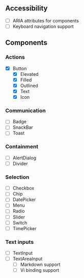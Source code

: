 ## Accessibility

+ [ ] ARIA attributes for components
+ [ ] Keyboard navigation support

## Components

### Actions

+ [x] Button
    + [x] Elevated
    + [x] Filled
    + [x] Outlined
    + [x] Text
    + [x] Icon

### Communication

+ [ ] Badge
+ [ ] SnackBar
+ [ ] Toast

### Containment

+ [ ] AlertDialog
+ [ ] Divider

### Selection

+ [ ] Checkbox
+ [ ] Chip
+ [ ] DatePicker
+ [ ] Menu
+ [ ] Radio
+ [ ] Slider
+ [ ] Switch
+ [ ] TimePicker

### Text inputs

+ [ ] TextInput
+ [ ] TextAreaInput
    + [ ] Markdown support
    + [ ] Vi binding support
